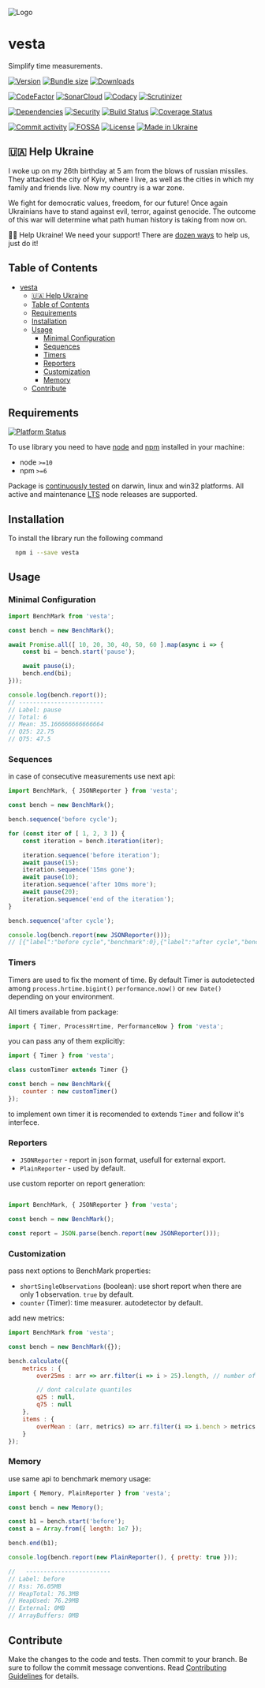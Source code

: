 ![Logo](.docs/logo_250.png "vesta")
# vesta
Simplify time measurements.

[![Version][badge-vers]][npm]
[![Bundle size][npm-size-badge]][npm-size-url]
[![Downloads][npm-downloads-badge]][npm]

[![CodeFactor][codefactor-badge]][codefactor-url]
[![SonarCloud][sonarcloud-badge]][sonarcloud-url]
[![Codacy][codacy-badge]][codacy-url]
[![Scrutinizer][scrutinizer-badge]][scrutinizer-url]

[![Dependencies][badge-deps]][npm]
[![Security][snyk-badge]][snyk-url]
[![Build Status][tests-badge]][tests-url]
[![Coverage Status][badge-coverage]][url-coverage]

[![Commit activity][commit-activity-badge]][github]
[![FOSSA][fossa-badge]][fossa-url]
[![License][badge-lic]][github]
[![Made in Ukraine][ukr-badge]][ukr-link]

## 🇺🇦 Help Ukraine
I woke up on my 26th birthday at 5 am from the blows of russian missiles. They attacked the city of Kyiv, where I live, as well as the cities in which my family and friends live. Now my country is a war zone. 

We fight for democratic values, freedom, for our future! Once again Ukrainians have to stand against evil, terror, against genocide. The outcome of this war will determine what path human history is taking from now on.

💛💙  Help Ukraine! We need your support! There are [dozen ways][ukr-link] to help us, just do it!

## Table of Contents
- [vesta](#vesta)
  - [🇺🇦 Help Ukraine](#-help-ukraine)
  - [Table of Contents](#table-of-contents)
  - [Requirements](#requirements)
  - [Installation](#installation)
  - [Usage](#usage)
    - [Minimal Configuration](#minimal-configuration)
    - [Sequences](#sequences)
    - [Timers](#timers)
    - [Reporters](#reporters)
    - [Customization](#customization)
    - [Memory](#memory)
  - [Contribute](#contribute)

## Requirements
[![Platform Status][node-ver-test-badge]][node-ver-test-url]

To use library you need to have [node](https://nodejs.org) and [npm](https://www.npmjs.com) installed in your machine:

* node `>=10`
* npm `>=6`

Package is [continuously tested][node-ver-test-url] on darwin, linux and win32 platforms. All active and maintenance [LTS](https://nodejs.org/en/about/releases/) node releases are supported.

## Installation

To install the library run the following command

```bash
  npm i --save vesta
```

## Usage


### Minimal Configuration
```javascript
import BenchMark from 'vesta';

const bench = new BenchMark();

await Promise.all([ 10, 20, 30, 40, 50, 60 ].map(async i => {
    const bi = bench.start('pause');

    await pause(i);
    bench.end(bi);
}));

console.log(bench.report());
// ------------------------
// Label: pause
// Total: 6
// Mean: 35.166666666666664
// Q25: 22.75
// Q75: 47.5

```

### Sequences

in case of consecutive measurements use next api:

```javascript
import BenchMark, { JSONReporter } from 'vesta';

const bench = new BenchMark();

bench.sequence('before cycle');

for (const iter of [ 1, 2, 3 ]) {
    const iteration = bench.iteration(iter);

    iteration.sequence('before iteration');
    await pause(15);
    iteration.sequence('15ms gone');
    await pause(10);
    iteration.sequence('after 10ms more');
    await pause(20);
    iteration.sequence('end of the iteration');
}

bench.sequence('after cycle');

console.log(bench.report(new JSONReporter()));
// [{"label":"before cycle","benchmark":0},{"label":"after cycle","benchmark":139},{"label":"before iteration","total":3,"mean":0,"q25":0,"q75":0},{"label":"15ms gone","total":3,"mean":15.333333333333334,"q25":15,"q75":15.5},{"label":"after 10ms more","total":3,"mean":10,"q25":10,"q75":10},{"label":"end of the iteration","total":3,"mean":20,"q25":20,"q75":20}]
```


### Timers
Timers are used to fix the moment of time.
By default Timer is autodetected among  `process.hrtime.bigint()` `performance.now()` or `new Date()` depending on your environment.

All timers available from package:
```javascript
import { Timer, ProcessHrtime, PerformanceNow } from 'vesta';
```

you can pass any of them explicitly:
```javascript
import { Timer } from 'vesta';

class customTimer extends Timer {}

const bench = new BenchMark({
    counter : new customTimer()
});

```

to implement own timer it is recomended to  extends `Timer` and follow it's interfece.

### Reporters
  * `JSONReporter` - report in json format, usefull for external export.
  * `PlainReporter` - used by default.

use custom reporter on report generation:
```javascript

import BenchMark, { JSONReporter } from 'vesta';

const bench = new BenchMark();

const report = JSON.parse(bench.report(new JSONReporter()));

```

### Customization

pass next options to BenchMark properties:

* `shortSingleObservations` (boolean): use short report when there are only 1 observation. `true` by default.
* `counter` (Timer): time measurer. autodetector by default.


add new metrics:

```javascript
import BenchMark from 'vesta';

const bench = new BenchMark({});

bench.calculate({
    metrics : {
        over25ms : arr => arr.filter(i => i > 25).length, // number of benchmarks longer then 25ms,

        // dont calculate quantiles
        q25 : null,
        q75 : null
    },
    items : {
        overMean : (arr, metrics) => arr.filter(i => i.bench > metrics.mean).map(i => i.payload)
    }
});
```

### Memory

use same api to benchmark memory usage:

```javascript
import { Memory, PlainReporter } from 'vesta';

const bench = new Memory();

const b1 = bench.start('before');
const a = Array.from({ length: 1e7 });

bench.end(b1);

console.log(bench.report(new PlainReporter(), { pretty: true }));

//   ------------------------
// Label: before
// Rss: 76.05MB
// HeapTotal: 76.3MB
// HeapUsed: 76.29MB
// External: 0MB
// ArrayBuffers: 0MB
```

## Contribute

Make the changes to the code and tests. Then commit to your branch. Be sure to follow the commit message conventions. Read [Contributing Guidelines](.github/CONTRIBUTING.md) for details.

[npm]: https://www.npmjs.com/package/vesta
[github]: https://github.com/pustovitDmytro/vesta
[coveralls]: https://coveralls.io/github/pustovitDmytro/vesta?branch=master
[badge-deps]: https://img.shields.io/librariesio/release/npm/vesta.svg
[badge-vers]: https://img.shields.io/npm/v/vesta.svg
[badge-lic]: https://img.shields.io/github/license/pustovitDmytro/vesta.svg
[badge-coverage]: https://coveralls.io/repos/github/pustovitDmytro/vesta/badge.svg?branch=master
[url-coverage]: https://coveralls.io/github/pustovitDmytro/vesta?branch=master

[snyk-badge]: https://snyk-widget.herokuapp.com/badge/npm/vesta/badge.svg
[snyk-url]: https://snyk.io/advisor/npm-package/vesta

[tests-badge]: https://img.shields.io/circleci/build/github/pustovitDmytro/vesta
[tests-url]: https://app.circleci.com/pipelines/github/pustovitDmytro/vesta

[codefactor-badge]: https://www.codefactor.io/repository/github/pustovitdmytro/vesta/badge
[codefactor-url]: https://www.codefactor.io/repository/github/pustovitdmytro/vesta

[commit-activity-badge]: https://img.shields.io/github/commit-activity/m/pustovitDmytro/vesta

[scrutinizer-badge]: https://scrutinizer-ci.com/g/pustovitDmytro/vesta/badges/quality-score.png?b=master
[scrutinizer-url]: https://scrutinizer-ci.com/g/pustovitDmytro/vesta/?branch=master

[codacy-badge]: https://app.codacy.com/project/badge/Grade/8667aa23afaa4725854f098c4b5e8890
[codacy-url]: https://www.codacy.com/gh/pustovitDmytro/vesta/dashboard?utm_source=github.com&amp;utm_medium=referral&amp;utm_content=pustovitDmytro/vesta&amp;utm_campaign=Badge_Grade

[sonarcloud-badge]: https://sonarcloud.io/api/project_badges/measure?project=pustovitDmytro_vesta&metric=alert_status
[sonarcloud-url]: https://sonarcloud.io/dashboard?id=pustovitDmytro_vesta

[npm-downloads-badge]: https://img.shields.io/npm/dw/vesta
[npm-size-badge]: https://img.shields.io/bundlephobia/min/vesta
[npm-size-url]: https://bundlephobia.com/result?p=vesta

[node-ver-test-badge]: https://github.com/pustovitDmytro/vesta/actions/workflows/npt.yml/badge.svg?branch=master
[node-ver-test-url]: https://github.com/pustovitDmytro/vesta/actions?query=workflow%3A%22Node.js+versions%22

[fossa-badge]: https://app.fossa.com/api/projects/custom%2B24828%2Fvesta.svg?type=shield
[fossa-url]: https://app.fossa.com/projects/custom%2B24828%2Fvesta?ref=badge_shield

[ukr-badge]: https://img.shields.io/badge/made_in-ukraine-ffd700.svg?labelColor=0057b7
[ukr-link]: https://war.ukraine.ua